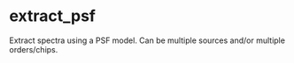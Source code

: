 extract_psf
===========

Extract spectra using a PSF model. Can be multiple sources and/or multiple orders/chips.
